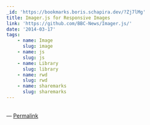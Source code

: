 ```yaml
---
_id: 'https://bookmarks.boris.schapira.dev/?Zj7lMg'
title: Imager.js for Responsive Images
link: 'https://github.com/BBC-News/Imager.js/'
date: '2014-03-17'
tags:
    - name: Image
      slug: image
    - name: js
      slug: js
    - name: Library
      slug: library
    - name: rwd
      slug: rwd
    - name: sharemarks
      slug: sharemarks
---
```


<br>&#8212;
<a href="https://bookmarks.boris.schapira.dev/?Zj7lMg" title="Permalink">Permalink</a>
